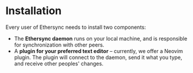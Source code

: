 # Installation

Every user of Ethersync needs to install two components:

- The **Ethersync daemon** runs on your local machine, and is responsible for synchronization with other peers.
- A **plugin for your preferred text editor** – currently, we offer a Neovim plugin. The plugin will connect to the daemon, send it what you type, and receive other peoples' changes.
